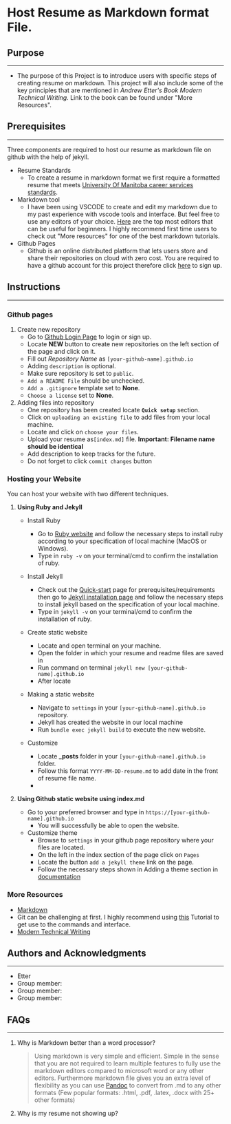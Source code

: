 # Host Resume as Markdown format File.
## Purpose
--------------------
- The purpose of this Project is to introduce users with specific steps of creating resume on markdown. This project will also include some of the key principles that are mentioned in *Andrew Etter's Book Modern Technical Writing.* Link to the book can be found under "More Resources".

## Prerequisites
--------------------
Three components are required to host our resume as markdown file on github with the help of jekyll.

- Resume Standards
    - To create a resume in markdown format we first require a formatted resume that meets [University Of Manitoba career services standards](https://umanitoba.ca/student/careerservices/media/Resume.pdf).
- Markdown tool
    - I have been using VSCODE to create and edit my markdown due to my past experience with vscode tools and interface. But feel free to use any editors of your choice. [Here](https://www.oberlo.ca/blog/markdown-editors) are the top most editors that can be useful for beginners. I highly recommend first time users to check out "More resources" for one of the best markdown tutorials.
- Github Pages
    - Github is an online distributed platform that lets users store and share their repositories on cloud with zero cost. You are required to have a github account for this project therefore click [here](https://github.com) to sign up.

## Instructions
--------------------
### Github pages
1. Create new repository
    - Go to [Github Login Page](https://github.com/login) to login or sign up.
    - Locate **NEW** button to create new repositories on the left section of the page and click on it.
    - Fill out *Repository Name* as ``[your-github-name].github.io``
    - Adding `description` is optional.
    - Make sure repository is set to `public`.
    - `Add a README File` should be unchecked.
    - `Add a .gitignore` template set to **None**.
    - `Choose a license` set to **None**.
2. Adding files into repository
    - One repository has been created locate **`Quick setup`** section.
    - Click on `uploading an existing file` to add files from your local machine.
    - Locate and click on `choose your files`.
    - Upload your resume as`[index.md]` file. **Important: Filename name should be identical**
    - Add description to keep tracks for the future.
    - Do not forget to click `commit changes` button


### Hosting your Website
You can host your website with two different techniques.
1. **Using Ruby and Jekyll**
    - Install Ruby
        - Go to [Ruby website](https://www.ruby-lang.org/en/documentation/installation/) and follow the necessary steps to install ruby according to your specification of local machine (MacOS or Windows).
        - Type in `ruby -v` on your terminal/cmd to confirm the installation of ruby.

    - Install Jekyll
        - Check out the [Quick-start](https://jekyllrb.com/docs/) page for prerequisites/requirements then go to [Jekyll installation page](https://jekyllrb.com/docs/installation/) and follow the necessary steps to install jekyll based on the specification of your local machine.
        - Type in `jekyll -v` on your terminal/cmd to confirm the installation of ruby.

    - Create static website
        - Locate and open terminal on your machine.
        - Open the folder in which your resume and readme files are saved in
        - Run command on terminal `jekyll new [your-github-name].github.io`
        - After locate 

    - Making a static website
        - Navigate to `settings` in your `[your-github-name].github.io` repository.
        - Jekyll has created the website in our local machine
        - Run `bundle exec jekyll build` to execute the new website.

    - Customize 
        - Locate **_posts** folder in your `[your-github-name].github.io` folder.
        - Follow this format `YYYY-MM-DD-resume.md` to add date in the front of resume file name.
        - 

2. **Using Github static website using index.md**
    - Go to your preferred browser and type in `https://[your-github-name].github.io`
        - You will successfully be able to open the website.
    - Customize theme
        - Browse to `settings` in your github page repository where your files are located.
        - On the left in the index section of the page click on `Pages`
        - Locate the button `add a jekyll theme` link on the page.
        - Follow the necessary steps shown in Adding a theme section in [documentation](https://docs.github.com/en/pages/setting-up-a-github-pages-site-with-jekyll/adding-a-theme-to-your-github-pages-site-using-jekyll)



### More Resources
- [Markdown]()
- Git can be challenging at first. I highly recommend using [this]() Tutorial to get use to the commands and interface.
- [Modern Technical Writing](https://www.goodreads.com/en/book/show/28433138-modern-technical-writing)



## Authors and Acknowledgments
--------------------
- Etter
- Group member: 
- Group member: 
- Group member:


## FAQs
--------------------
1. Why is Markdown better than a word processor?
    > Using markdown is very simple and efficient. Simple in the sense that you are not required to learn multiple features to fully use the markdown editors compared to microsoft word or any other editors. Furthermore markdown file gives you an extra level of flexibility as you can use [Pandoc](https://pandoc.org/MANUAL.html) to convert from .md to any other formats (Few popular formats: .html, .pdf, .latex, .docx with 25+ other formats)
2. Why is my resume not showing up?
    > 

